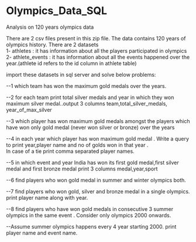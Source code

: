 # Olympics_Data_SQL
Analysis on 120 years olympics data  

There are 2 csv files present in this zip file. The data contains 120 years of olympics history. There are 2 datasets   
1- athletes : it has information about all the players participated in olympics  
2- athlete_events : it has information about all the events happened over the year.(athlete id refers to the id column in athlete table)

import these datasets in sql server and solve below problems:  

--1 which team has won the maximum gold medals over the years.    

--2 for each team print total silver medals and year in which they won maximum silver medal..output 3 columns team,total_silver_medals, year_of_max_silver  

--3 which player has won maximum gold medals  amongst the players which have won only gold medal (never won silver or bronze) over the years

--4 in each year which player has won maximum gold medal . Write a query to print year,player name and no of golds won in that year .  
 In case of a tie print comma separated player names.

--5 in which event and year India has won its first gold medal,first silver medal and first bronze medal print 3 columns medal,year,sport  

--6 find players who won gold medal in summer and winter olympics both.  

--7 find players who won gold, silver and bronze medal in a single olympics. print player name along with year.  

--8 find players who have won gold medals in consecutive 3 summer olympics in the same event . Consider only olympics 2000 onwards.     

--Assume summer olympics happens every 4 year starting 2000. print player name and event name.

